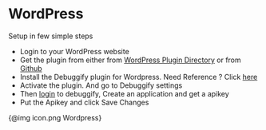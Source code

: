 # WordPress

Setup in few simple steps

  - Login to your WordPress website
  - Get the plugin from either from [WordPress Plugin Directory] or from [Github]
  - Install the Debuggify plugin for Wordpress. Need Reference ? Click [here]
  - Activate the plugin. And go to Debuggify settings
  - Then [login] to debuggify, Create an application and get a apikey
  - Put the Apikey and click Save Changes



  {@img icon.png Wordpress}

  [Signup]: https://www.debuggify.net/organizations/status
  [WordPress Plugin Directory]: http://wordpress.org/extend/plugins/
  [Github]: https://nodeload.github.com/debuggify/debuggify_wordpress/zip/master
  [here]: http://urbangiraffe.com/articles/how-to-install-a-wordpress-plugin/
  [login]: https://www.debuggify.net/organizations/sign_in

